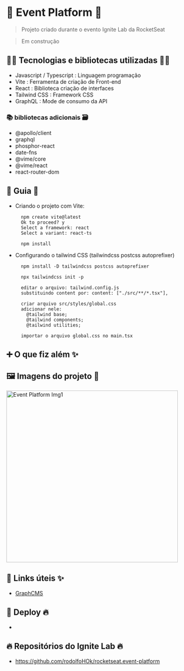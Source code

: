 # 🚀 Event Platform 🚀

> Projeto criado durante o evento Ignite Lab da RocketSeat

> Em construção

## 👨‍💻 Tecnologias e bibliotecas utilizadas 👩‍💻

- Javascript / Typescript : Linguagem programação
- Vite : Ferramenta de criação de Front-end
- React : Biblioteca criação de interfaces
- Tailwind CSS : Framework CSS
- GraphQL : Mode de consumo da API

### 📚 bibliotecas adicionais 🗃️

- @apollo/client
- graphql
- phosphor-react
- date-fns
- @vime/core
- @vime/react
- react-router-dom

## 📃 Guia 📖

- Criando o projeto com Vite:

        npm create vite@latest
        Ok to proceed? y
        Select a framework: react
        Select a variant: react-ts

        npm install

- Configurando o tailwind CSS (tailwindcss postcss autoprefixer)

        npm install -D tailwindcss postcss autoprefixer

        npx tailwindcss init -p

        editar o arquivo: tailwind.config.js
        substituindo content por: content: ["./src/**/*.tsx"],

        criar arquivo src/styles/global.css
        adicionar nele:
          @tailwind base;
          @tailwind components;
          @tailwind utilities;

        importar o arquivo global.css no main.tsx

## ➕ O que fiz além ✨

## 🖼️ Imagens do projeto 👀

<img src="https://raw.githubusercontent.com/rodolfoHOk/portfolio-img/main/images/event-platform-01.png" alt="Event Platform Img1" width="450"/>

## 🔗 Links úteis ✨

- [GraphCMS](https://graphcms.com/)

## 🚀 Deploy 🔥

-

## 🔥 Repositórios do Ignite Lab 🔥

- https://github.com/rodolfoHOk/rocketseat.event-platform
